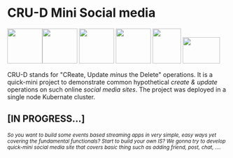 # CRU-D Mini Social media





<img src="https://i.postimg.cc/c15jLGQK/ww1.png" width="80"><img src="https://i.postimg.cc/KzdM05KD/ww2.png" width="80"> <img src="https://i.postimg.cc/FRPPz8Bs/ww4.png" width="80"> <img src="https://i.postimg.cc/pLZc3mJF/ww3.png" width="80"> <img src="https://i.postimg.cc/xj3tYSvh/kafka.png" width="65" height="80"> <img src="https://i.postimg.cc/sX7QyybL/kafka.png" width="85" height="60">




CRU-D stands for "CReate, Update *minus* the Delete" operations. It is a quick-mini project to demonstrate common hypothetical *create & update* operations on such online *social media sites*. The project was deployed in a single node Kubernate cluster.



## [IN PROGRESS...]


*<sub> So you want to build some events based streaming apps in very simple, easy ways yet covering the fundamental functionals? Start to build your own IS?
We gonna try to develop quick-mini social media site that covers basic thing such as adding friend, post, chat, ....</sub>*
